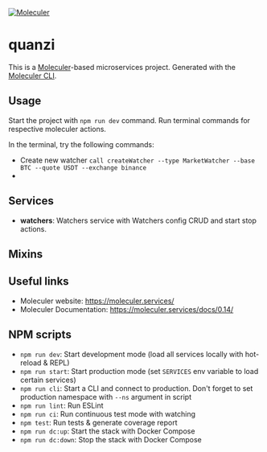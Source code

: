 [![Moleculer](https://badgen.net/badge/Powered%20by/Moleculer/0e83cd)](https://moleculer.services)

# quanzi
This is a [Moleculer](https://moleculer.services/)-based microservices project. Generated with the [Moleculer CLI](https://moleculer.services/docs/0.14/moleculer-cli.html).

## Usage
Start the project with `npm run dev` command. Run terminal commands for respective moleculer actions.

In the terminal, try the following commands:
- Create new watcher `call createWatcher --type MarketWatcher --base BTC --quote USDT --exchange binance`
-


## Services
- **watchers**: Watchers service with Watchers config CRUD and start stop actions.


## Mixins



## Useful links

* Moleculer website: https://moleculer.services/
* Moleculer Documentation: https://moleculer.services/docs/0.14/

## NPM scripts

- `npm run dev`: Start development mode (load all services locally with hot-reload & REPL)
- `npm run start`: Start production mode (set `SERVICES` env variable to load certain services)
- `npm run cli`: Start a CLI and connect to production. Don't forget to set production namespace with `--ns` argument in script
- `npm run lint`: Run ESLint
- `npm run ci`: Run continuous test mode with watching
- `npm test`: Run tests & generate coverage report
- `npm run dc:up`: Start the stack with Docker Compose
- `npm run dc:down`: Stop the stack with Docker Compose
